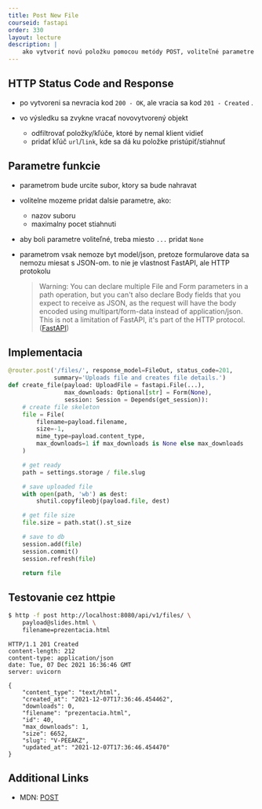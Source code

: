```yaml
---
title: Post New File
courseid: fastapi
order: 330
layout: lecture
description: |
    ako vytvoriť novú položku pomocou metódy POST, voliteľné parametre
---
```


## HTTP Status Code and Response

* po vytvoreni sa nevracia kod `200 - OK`, ale vracia sa kod `201 - Created` .

* vo výsledku sa zvykne vracať novovytvorený objekt

    * odfiltrovať položky/kľúče, ktoré by nemal klient vidieť
    * pridať kľúč `url`/`link`, kde sa dá ku položke pristúpiť/stiahnuť


## Parametre funkcie

* parametrom bude urcite subor, ktory sa bude nahravat

* volitelne mozeme pridat dalsie parametre, ako:

	* nazov suboru
	* maximalny pocet stiahnuti

* aby boli parametre voliteľné, treba miesto `...` pridat `None`

* parametrom vsak nemoze byt model/json, pretoze formularove data sa nemozu miesat s JSON-om. to nie je vlastnost FastAPI, ale HTTP protokolu

	> Warning: You can declare multiple File and Form parameters in a path operation, but you can't also declare Body fields that you expect to receive as JSON, as the request will have the body encoded using multipart/form-data instead of application/json. This is not a limitation of FastAPI, it's part of the HTTP protocol. ([FastAPI](https://fastapi.tiangolo.com/tutorial/request-files/#what-is-form-data))


## Implementacia

```python
@router.post('/files/', response_model=FileOut, status_code=201,
             summary='Uploads file and creates file details.')
def create_file(payload: UploadFile = fastapi.File(...),
                max_downloads: Optional[str] = Form(None),
                session: Session = Depends(get_session)):
    # create file skeleton
    file = File(
        filename=payload.filename,
        size=-1,
        mime_type=payload.content_type,
        max_downloads=1 if max_downloads is None else max_downloads
    )

    # get ready
    path = settings.storage / file.slug

    # save uploaded file
    with open(path, 'wb') as dest:
        shutil.copyfileobj(payload.file, dest)

    # get file size
    file.size = path.stat().st_size

    # save to db
    session.add(file)
    session.commit()
    session.refresh(file)

    return file
```


## Testovanie cez httpie

```bash
$ http -f post http://localhost:8080/api/v1/files/ \
    payload@slides.html \
    filename=prezentacia.html
```

```http
HTTP/1.1 201 Created
content-length: 212
content-type: application/json
date: Tue, 07 Dec 2021 16:36:46 GMT
server: uvicorn

{
    "content_type": "text/html",
    "created_at": "2021-12-07T17:36:46.454462",
    "downloads": 0,
    "filename": "prezentacia.html",
    "id": 40,
    "max_downloads": 1,
    "size": 6652,
    "slug": "V-PEEAKZ",
    "updated_at": "2021-12-07T17:36:46.454470"
}
```


## Additional Links

* MDN: [POST](https://developer.mozilla.org/en-US/docs/Web/HTTP/Methods/POST)
